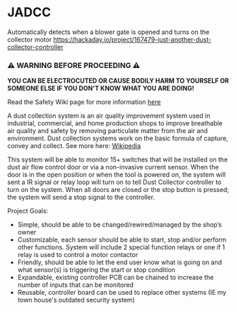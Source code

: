 # JADCC
Automatically detects when a blower gate is opened and turns on the collector motor
https://hackaday.io/project/167479-just-another-dust-collector-controller

### :warning: WARNING BEFORE PROCEEDING :warning: 
**YOU CAN BE ELECTROCUTED OR CAUSE BODILY HARM TO YOURSELF OR SOMEONE ELSE IF YOU DON'T KNOW WHAT YOU ARE DOING!**

Read the Safety Wiki page for more information [here](https://github.com/jchambers2012/JADCC/wiki/Safety-Information)

A dust collection system is an air quality improvement system used in industrial, commercial, and home production shops to improve breathable air quality and safety by removing particulate matter from the air and environment. Dust collection systems work on the basic formula of capture, convey and collect. See more here: [Wikipedia](https://en.wikipedia.org/wiki/Dust_collection_system)

This system will be able to monitor 15+ switches that will be installed on the dust air flow control door or via a non-invasive current sensor. When the door is in the open position or when the tool is powered on, the system will sent a IR signal or relay loop will turn on to tell Dust Collector controller to turn on the system. When all doors are closed or the stop button is pressed; the system will send a stop signal to the controller.

Project Goals:
* Simple, should be able to be changed/rewired/managed by the shop’s owner
* Customizable, each sensor should be able to start, stop and/or perform other functions. System will include 2 special function relays or one if 1 relay is used to control a motor contactor
* Friendly, should be able to let the end user know what is going on and what sensor(s) is triggering the start or stop condition
* Expandable, existing controller PCB can be chained to increase the number of inputs that can be monitored
* Reusable, controller board can be used to replace other systems (IE my town house's outdated security system)
